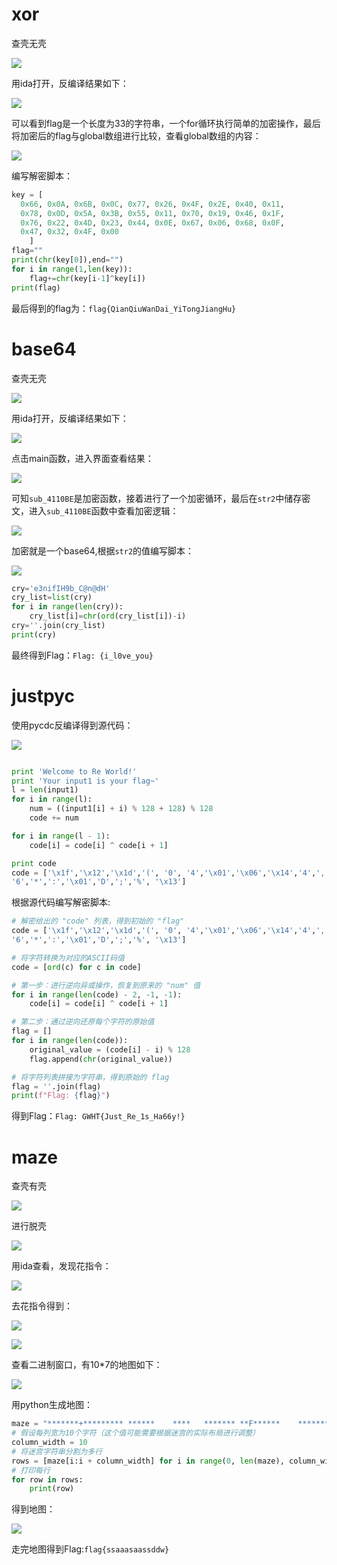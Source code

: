 # xor
查壳无壳

![](https://cdn.nlark.com/yuque/0/2024/png/48895444/1732328363099-1cbd6f66-4d19-4db0-a081-5803fa17c587.png)

用ida打开，反编译结果如下：

![](https://cdn.nlark.com/yuque/0/2024/png/48895444/1732328755395-2c3c2d1c-5604-4d0e-86d5-31182f0b3306.png)

可以看到flag是一个长度为33的字符串，一个for循环执行简单的加密操作，最后将加密后的flag与global数组进行比较，查看global数组的内容：

![](https://cdn.nlark.com/yuque/0/2024/png/48895444/1732331688214-4529fe20-b60b-4ec0-8023-41b443a0b8c7.png)

编写解密脚本：

```python
key = [
  0x66, 0x0A, 0x6B, 0x0C, 0x77, 0x26, 0x4F, 0x2E, 0x40, 0x11, 
  0x78, 0x0D, 0x5A, 0x3B, 0x55, 0x11, 0x70, 0x19, 0x46, 0x1F, 
  0x76, 0x22, 0x4D, 0x23, 0x44, 0x0E, 0x67, 0x06, 0x68, 0x0F, 
  0x47, 0x32, 0x4F, 0x00
    ]
flag=""
print(chr(key[0]),end="")
for i in range(1,len(key)):
    flag+=chr(key[i-1]^key[i])
print(flag)
```

最后得到的flag为：`flag{QianQiuWanDai_YiTongJiangHu}`

# base64
查壳无壳

![](https://cdn.nlark.com/yuque/0/2024/png/48895444/1732462801710-df05bd94-abf7-4aed-8a1e-2d06546732c7.png)

用ida打开，反编译结果如下：

![](https://cdn.nlark.com/yuque/0/2024/png/48895444/1732463189492-2c751e8d-6494-4962-a0e6-88c6e256a1c9.png)

点击main函数，进入界面查看结果：

![](https://cdn.nlark.com/yuque/0/2024/png/48895444/1732464292565-2d014491-f8ee-4381-9230-35a915d919b6.png)

可知`sub_4110BE`是加密函数，接着进行了一个加密循环，最后在`str2`中储存密文，进入`sub_4110BE`函数中查看加密逻辑：

![](https://cdn.nlark.com/yuque/0/2024/png/48895444/1732542966968-354b6095-04c5-4984-8139-2ae841c06070.png)

加密就是一个base64,根据`str2`的值编写脚本：

![](https://cdn.nlark.com/yuque/0/2024/png/48895444/1732544777408-2facc06e-0e32-45e7-bccb-c9cdf708d02d.png)

```python
cry='e3nifIH9b_C@n@dH'
cry_list=list(cry)
for i in range(len(cry)):
    cry_list[i]=chr(ord(cry_list[i])-i)
cry=''.join(cry_list)
print(cry)
```

最终得到Flag：`Flag: {i_l0ve_you}`

# justpyc
使用pycdc反编译得到源代码：

![](https://cdn.nlark.com/yuque/0/2024/png/48895444/1732548813435-85ebcf27-22ad-45ba-88f2-bbb8d718bfcd.png)

```python

print 'Welcome to Re World!'
print 'Your input1 is your flag~'
l = len(input1)
for i in range(l):
    num = ((input1[i] + i) % 128 + 128) % 128
    code += num

for i in range(l - 1):
    code[i] = code[i] ^ code[i + 1]

print code
code = ['\x1f','\x12','\x1d','(', '0', '4','\x01','\x06','\x14','4',',','\x1b','U','?','o',
'6','*',':','\x01','D',';','%', '\x13']

```

根据源代码编写解密脚本:

```python
# 解密给出的 "code" 列表，得到初始的 "flag"
code = ['\x1f','\x12','\x1d','(', '0', '4','\x01','\x06','\x14','4',',','\x1b','U','?','o',
'6','*',':','\x01','D',';','%', '\x13']

# 将字符转换为对应的ASCII码值
code = [ord(c) for c in code]

# 第一步：进行逆向异或操作，恢复到原来的 "num" 值
for i in range(len(code) - 2, -1, -1):
    code[i] = code[i] ^ code[i + 1]

# 第二步：通过逆向还原每个字符的原始值
flag = []
for i in range(len(code)):
    original_value = (code[i] - i) % 128
    flag.append(chr(original_value))

# 将字符列表拼接为字符串，得到原始的 flag
flag = ''.join(flag)
print(f"Flag: {flag}")

```

得到Flag：`Flag: GWHT{Just_Re_1s_Ha66y!}`



# maze
查壳有壳

![](https://cdn.nlark.com/yuque/0/2024/png/48895444/1732549725862-61a7182d-a013-43df-a556-64010c6c190a.png)

进行脱壳

![](https://cdn.nlark.com/yuque/0/2024/png/48895444/1732551062678-9997f655-047e-485c-93a1-763dcebab11e.png)

用ida查看，发现花指令：

![](https://cdn.nlark.com/yuque/0/2024/png/48895444/1732551335394-f7d099c0-2657-4850-bf80-94f4d3dc27e7.png)

去花指令得到：

![](https://cdn.nlark.com/yuque/0/2024/png/48895444/1732552017998-84a72893-d513-4369-8244-b859bd94dd73.png)

![](https://cdn.nlark.com/yuque/0/2024/png/48895444/1732552413570-3e47f5b8-d46d-4b1b-9d6f-38d0762c7374.png)

查看二进制窗口，有10*7的地图如下：

![](https://cdn.nlark.com/yuque/0/2024/png/48895444/1732552573060-10370050-78da-4c10-a215-77a7c746b48e.png)

用python生成地图：

```python
maze = "*******+********* ******    ****   ******* **F******    **************"
# 假设每列宽为10个字符（这个值可能需要根据迷宫的实际布局进行调整）
column_width = 10
# 将迷宫字符串分割为多行
rows = [maze[i:i + column_width] for i in range(0, len(maze), column_width)]
# 打印每行
for row in rows:
    print(row)
```



得到地图：

![](https://cdn.nlark.com/yuque/0/2024/png/48895444/1732552823930-4ad85678-7832-4884-a2b4-6cce1d843717.png)

走完地图得到Flag:`flag{ssaaasaassddw}`





